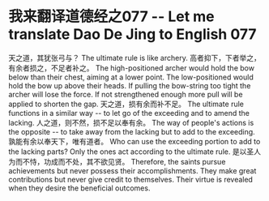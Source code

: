 # 我来翻译道德经之077 -- Let me translate Dao De Jing to English 077

天之道，其犹张弓与？
The ultimate rule is like archery.
高者抑下，下者举之，有余者损之，不足者补之。
The high-positioned archer would hold the bow below than their chest, aiming at a lower point. The low-positioned would hold the bow up above their heads.
If pulling the bow-string too tight the archer will lose the force. If not strengthened enough more pull will be applied to shorten the gap.
天之道，损有余而补不足。
The ultimate rule functions in a similar way -- to let go of the exceeding and to amend the lacking.
人之道，则不然，损不足以奉有余。
The way of people's actions is the opposite -- to take away from the lacking but to add to the exceeding.
孰能有余以奉天下，唯有道者。
Who can use the exceeding portion to add to the lacking parts? Only the ones act according to the ultimate rule.
是以圣人为而不恃，功成而不处，其不欲见贤。
Therefore, the saints pursue achievements but never possess their accomplishments. They make great contributions but never give credit to themselves. Their virtue is revealed when they desire the beneficial outcomes.
